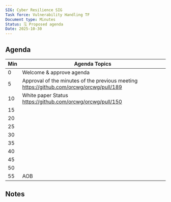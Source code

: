 ```yaml
---
SIG: Cyber Resilience SIG
Task force: Vulnerability Handling TF
Document type: Minutes
Status: 🗓️ Proposed agenda
Date: 2025-10-30
---
```


##  Agenda

| Min | Agenda Topics | 
| -- | ----- | 
|   0 | Welcome & approve agenda | 
|   5 | Approval of the minutes of the previous meeting  https://github.com/orcwg/orcwg/pull/189|
|  10 | White paper Status https://github.com/orcwg/orcwg/pull/150  |
|  15 |  |
|  20 |  |
|  25 |  |
|  30 |  |
|  35 |  |
|  40 |  | 
|  45 |  |
|  50 |  | 
|  55 | AOB | 

## Notes
